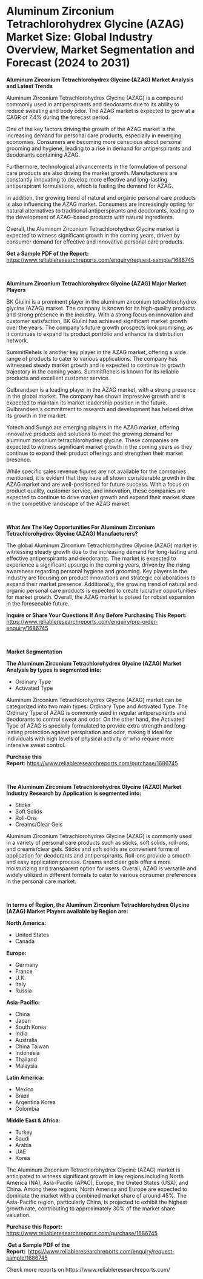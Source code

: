 <p><h1>Aluminum Zirconium Tetrachlorohydrex Glycine (AZAG) Market Size: Global Industry Overview, Market Segmentation and Forecast (2024 to 2031)</h1></p><p><strong>Aluminum Zirconium Tetrachlorohydrex Glycine (AZAG) Market Analysis and Latest Trends</strong></p>
<p><p>Aluminum Zirconium Tetrachlorohydrex Glycine (AZAG) is a compound commonly used in antiperspirants and deodorants due to its ability to reduce sweating and body odor. The AZAG market is expected to grow at a CAGR of 7.4% during the forecast period. </p><p>One of the key factors driving the growth of the AZAG market is the increasing demand for personal care products, especially in emerging economies. Consumers are becoming more conscious about personal grooming and hygiene, leading to a rise in demand for antiperspirants and deodorants containing AZAG. </p><p>Furthermore, technological advancements in the formulation of personal care products are also driving the market growth. Manufacturers are constantly innovating to develop more effective and long-lasting antiperspirant formulations, which is fueling the demand for AZAG. </p><p>In addition, the growing trend of natural and organic personal care products is also influencing the AZAG market. Consumers are increasingly opting for natural alternatives to traditional antiperspirants and deodorants, leading to the development of AZAG-based products with natural ingredients. </p><p>Overall, the Aluminum Zirconium Tetrachlorohydrex Glycine market is expected to witness significant growth in the coming years, driven by consumer demand for effective and innovative personal care products.</p></p>
<p><strong>Get a Sample PDF of the Report:&nbsp;</strong> <a href="https://www.reliableresearchreports.com/enquiry/request-sample/1686745">https://www.reliableresearchreports.com/enquiry/request-sample/1686745</a></p>
<p>&nbsp;</p>
<p><strong>Aluminum Zirconium Tetrachlorohydrex Glycine (AZAG) Major Market Players</strong></p>
<p><p>BK Giulini is a prominent player in the aluminum zirconium tetrachlorohydrex glycine (AZAG) market. The company is known for its high-quality products and strong presence in the industry. With a strong focus on innovation and customer satisfaction, BK Giulini has achieved significant market growth over the years. The company's future growth prospects look promising, as it continues to expand its product portfolio and enhance its distribution network.</p><p>SummitReheis is another key player in the AZAG market, offering a wide range of products to cater to various applications. The company has witnessed steady market growth and is expected to continue its growth trajectory in the coming years. SummitReheis is known for its reliable products and excellent customer service.</p><p>Gulbrandsen is a leading player in the AZAG market, with a strong presence in the global market. The company has shown impressive growth and is expected to maintain its market leadership position in the future. Gulbrandsen's commitment to research and development has helped drive its growth in the market.</p><p>Yotech and Sungo are emerging players in the AZAG market, offering innovative products and solutions to meet the growing demand for aluminum zirconium tetrachlorohydrex glycine. These companies are expected to witness significant market growth in the coming years as they continue to expand their product offerings and strengthen their market presence.</p><p>While specific sales revenue figures are not available for the companies mentioned, it is evident that they have all shown considerable growth in the AZAG market and are well-positioned for future success. With a focus on product quality, customer service, and innovation, these companies are expected to continue to drive market growth and expand their market share in the competitive landscape of the AZAG market.</p></p>
<p>&nbsp;</p>
<p><strong>What Are The Key Opportunities For Aluminum Zirconium Tetrachlorohydrex Glycine (AZAG) Manufacturers?</strong></p>
<p><p>The global Aluminum Zirconium Tetrachlorohydrex Glycine (AZAG) market is witnessing steady growth due to the increasing demand for long-lasting and effective antiperspirants and deodorants. The market is expected to experience a significant upsurge in the coming years, driven by the rising awareness regarding personal hygiene and grooming. Key players in the industry are focusing on product innovations and strategic collaborations to expand their market presence. Additionally, the growing trend of natural and organic personal care products is expected to create lucrative opportunities for market growth. Overall, the AZAG market is poised for robust expansion in the foreseeable future.</p></p>
<p><strong>Inquire or Share Your Questions If Any Before Purchasing This Report:</strong> <a href="https://www.reliableresearchreports.com/enquiry/pre-order-enquiry/1686745">https://www.reliableresearchreports.com/enquiry/pre-order-enquiry/1686745</a></p>
<p>&nbsp;</p>
<p><strong>Market Segmentation</strong></p>
<p><strong>The Aluminum Zirconium Tetrachlorohydrex Glycine (AZAG) Market Analysis by types is segmented into:</strong></p>
<p><ul><li>Ordinary Type</li><li>Activated Type</li></ul></p>
<p><p>Aluminum Zirconium Tetrachlorohydrex Glycine (AZAG) market can be categorized into two main types: Ordinary Type and Activated Type. The Ordinary Type of AZAG is commonly used in regular antiperspirants and deodorants to control sweat and odor. On the other hand, the Activated Type of AZAG is specially formulated to provide extra strength and long-lasting protection against perspiration and odor, making it ideal for individuals with high levels of physical activity or who require more intensive sweat control.</p></p>
<p><strong>Purchase this Report:&nbsp;</strong><a href="https://www.reliableresearchreports.com/purchase/1686745">https://www.reliableresearchreports.com/purchase/1686745</a></p>
<p>&nbsp;</p>
<p><strong>The Aluminum Zirconium Tetrachlorohydrex Glycine (AZAG) Market Industry Research by Application is segmented into:</strong></p>
<p><ul><li>Sticks</li><li>Soft Solids</li><li>Roll-Ons</li><li>Creams/Clear Gels</li></ul></p>
<p><p>Aluminum Zirconium Tetrachlorohydrex Glycine (AZAG) is commonly used in a variety of personal care products such as sticks, soft solids, roll-ons, and creams/clear gels. Sticks and soft solids are convenient forms of application for deodorants and antiperspirants. Roll-ons provide a smooth and easy application process. Creams and clear gels offer a more moisturizing and transparent option for users. Overall, AZAG is versatile and widely utilized in different formats to cater to various consumer preferences in the personal care market.</p></p>
<p>&nbsp;</p>
<p><strong>In terms of Region, the Aluminum Zirconium Tetrachlorohydrex Glycine (AZAG) Market Players available by Region are:</strong></p>
<p>
    <p> <strong> North America: </strong>
        <ul>
            <li>United States</li>
            <li>Canada</li>
        </ul>
        </p> 
    <p> <strong> Europe: </strong>
        <ul>
            <li>Germany</li>
            <li>France</li>
            <li>U.K.</li>
            <li>Italy</li>
            <li>Russia</li>
        </ul>
        </p> 
    <p> <strong> Asia-Pacific: </strong>
        <ul>
            <li>China</li>
            <li>Japan</li>
            <li>South Korea</li>
            <li>India</li>
            <li>Australia</li>
            <li>China Taiwan</li>
            <li>Indonesia</li>
            <li>Thailand</li>
            <li>Malaysia</li>
        </ul>
        </p> 
    <p> <strong> Latin America: </strong>
        <ul>
            <li>Mexico</li>
            <li>Brazil</li>
            <li>Argentina Korea</li>
            <li>Colombia</li>
        </ul>
        </p> 
    <p> <strong> Middle East & Africa: </strong>
        <ul>
            <li>Turkey</li>
            <li>Saudi</li>
            <li>Arabia</li>
            <li>UAE</li>
            <li>Korea</li>
        </ul>
    </p>
    </p>
<p><p>The Aluminum Zirconium Tetrachlorohydrex Glycine (AZAG) market is anticipated to witness significant growth in key regions including North America (NA), Asia-Pacific (APAC), Europe, the United States (USA), and China. Among these regions, North America and Europe are expected to dominate the market with a combined market share of around 45%. The Asia-Pacific region, particularly China, is projected to exhibit the highest growth rate, contributing to approximately 30% of the market share valuation.</p></p>
<p><strong>Purchase this Report: </strong><a href="https://www.reliableresearchreports.com/purchase/1686745">https://www.reliableresearchreports.com/purchase/1686745</a></p>
<p>&nbsp;<strong>Get a Sample PDF of the Report:&nbsp;&nbsp;</strong><a href="https://www.reliableresearchreports.com/enquiry/request-sample/1686745">https://www.reliableresearchreports.com/enquiry/request-sample/1686745</a></p>
<p><strong></strong></p>
<p>Check more reports on https://www.reliableresearchreports.com/</p>
